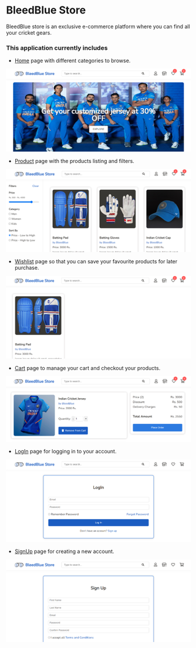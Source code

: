 # BleedBlue Store

BleedBlue store is an  exclusive e-commerce platform where you can find all your cricket gears.

### This application currently includes

* [Home](https://bleedbluestore-dev.netlify.app/) page with different categories to browse.

![Home Page](/images/demo/home.png)

* [Product](https://bleedbluestore-dev.netlify.app/product.html) page with the products listing and filters.

![Product Page](/images/demo/products.png)

* [Wishlist](https://bleedbluestore-dev.netlify.app/wishlist.html) page so that you can save your favourite products for later purchase.

![Wishlist Page](/images/demo/wishlist.png)

* [Cart](https://bleedbluestore-dev.netlify.app/cart.html) page to manage your cart and checkout your products.

![Cart Page](/images/demo/cart.png)

* [LogIn](https://bleedbluestore-dev.netlify.app/login.html) page for logging in to your account.

![LogIn Page](/images/demo/login.png)

* [SignUp](https://bleedbluestore-dev.netlify.app/signup.html) page for creating a new account.

![SignUp Page](/images/demo/signup.png)
